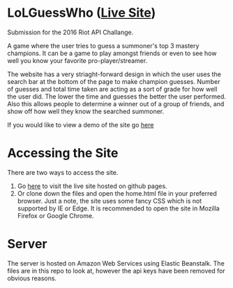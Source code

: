 # LoLGuessWho ([Live Site](http://somexotherxguy.github.io/))
Submission for the 2016 Riot API Challange.

A game where the user tries to guess a summoner's top 3 mastery champions. It can be a game to play amongst friends or even to see how well you know your favorite pro-player/streamer.

The website has a very striaght-forward design in which the user uses the search bar at the bottom of the page to make champion guesses. Number of guesses and total time taken are acting as a sort of grade for how well the user did. The lower the time and guesses the better the user performed. Also this allows people to determine a winner out of a group of friends, and show off how well they know the searched summoner.

If you would like to view a demo of the site go [here](https://www.youtube.com/watch?v=31HzkVdrYXc)

# Accessing the Site
There are two ways to access the site.
1) Go [here](http://somexotherxguy.github.io/) to visit the live site hosted on github pages.
2) Or clone down the files and open the home.html file in your preferred browser.
Just a note, the site uses some fancy CSS which is not supported by IE or Edge. It is recommended to open the site in Mozilla Firefox or Google Chrome.

# Server
The server is hosted on Amazon Web Services using Elastic Beanstalk. The files are in this repo to look at, however the api keys have been removed for obvious reasons.
